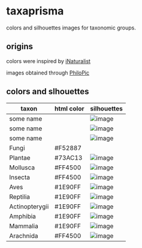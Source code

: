 # taxaprisma
colors and silhouettes images for taxonomic groups.

## origins
colors were inspired by [iNaturalist](http://inaturalist.org)

images obtained through [PhiloPic](http://phylopic.org) 

## colors and slhouettes
taxon | html color | silhouettes
--- | --- | --- 
some name| | ![image](http://phylopic.org/assets/images/submissions/9fa6f3b7-efda-49ce-a119-eb6070d77a75.thumb.png)
some name| | ![image](http://phylopic.org/assets/images/submissions/febb8ca1-4f28-4d6f-8e78-d7d3c568c893.thumb.png) 
some name| | ![image](http://phylopic.org/assets/images/submissions/083d187a-5b1b-478c-980b-31ad91f865fa.thumb.png) 
Fungi | #F52887 | 
Plantae| #73AC13| ![image](http://phylopic.org/assets/images/submissions/b6400f39-345a-4711-ab4f-92fd4e22cb1a.thumb.png) 
Mollusca| #FF4500| ![image](http://phylopic.org/assets/images/submissions/1eb7433a-4943-4220-aa66-a658b272f23c.thumb.png) 
Insecta| #FF4500| ![image](http://phylopic.org/assets/images/submissions/6c6c5073-2383-40fb-9824-c6a8ed27badc.thumb.png) 
Aves| #1E90FF | ![image](http://phylopic.org/assets/images/submissions/ee764929-c865-44f6-b5db-b4e7d5693d1a.thumb.png)
Reptilia| #1E90FF | ![image](http://phylopic.org/assets/images/submissions/dffda000-77cb-4251-b837-0cd2ab21ed5b.thumb.png)
Actinopterygii| #1E90FF | ![image](http://phylopic.org/assets/images/submissions/90e1c28f-dd6f-4b1c-b263-91d208610458.thumb.png)
Amphibia| #1E90FF | ![image](http://phylopic.org/assets/images/submissions/244be3ea-0fe5-45b6-b04e-1bd914489f95.thumb.png)
Mammalia| #1E90FF | ![image](http://phylopic.org/assets/images/submissions/e5b0cde8-beab-48dc-b77c-d48b16c6a05e.thumb.png)
Arachnida| #FF4500 | ![image](http://phylopic.org/assets/images/submissions/44fa6ec0-6bad-42bd-ae91-48d00c9b035c.thumb.png )
